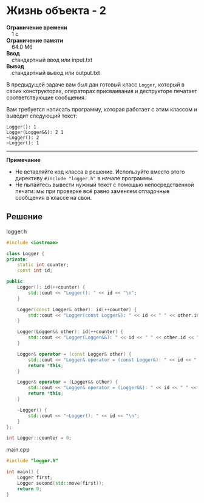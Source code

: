 # Жизнь объекта - 2

**Ограничение времени**  
 1 с  
**Ограничение памяти**  
 64.0 Мб  
**Ввод**  
 стандартный ввод или input.txt  
**Вывод**  
 стандартный вывод или output.txt  

В предыдущей задаче вам был дан готовый класс `Logger`, который в своих конструкторах, операторах присваивания и деструкторе печатает соответствующие сообщения.

Вам требуется написать программу, которая работает с этим классом и выводит следующий текст:

```text
Logger(): 1
Logger(Logger&&): 2 1
~Logger(): 2
~Logger(): 1
```

---

**Примечание**  
- Не вставляйте код класса в решение. Используйте вместо этого директиву `#include "logger.h"` в начале программы.  
- Не пытайтесь вывести нужный текст с помощью непосредственной печати: мы при проверке всё равно заменяем отладочные сообщения в классе на свои.
## Решение

logger.h
```cpp
#include <iostream>

class Logger {
private:
    static int counter;
    const int id;

public:
    Logger(): id(++counter) {
        std::cout << "Logger(): " << id << "\n";
    }

    Logger(const Logger& other): id(++counter) {
        std::cout << "Logger(const Logger&): " << id << " " << other.id << "\n";
    }

    Logger(Logger&& other): id(++counter) {
        std::cout << "Logger(Logger&&): " << id << " " << other.id << "\n";
    }

    Logger& operator = (const Logger& other) {
        std::cout << "Logger& operator = (const Logger&): " << id << " " << other.id << "\n";
        return *this;
    }

    Logger& operator = (Logger&& other) {
        std::cout << "Logger& operator = (Logger&&): " << id << " " << other.id << "\n";
        return *this;
    }

    ~Logger() {
        std::cout << "~Logger(): " << id << "\n";
    }
};

int Logger::counter = 0;
```

main.cpp
```cpp
#include "logger.h"

int main() {
    Logger first;
    Logger second(std::move(first));
    return 0;
}
```
